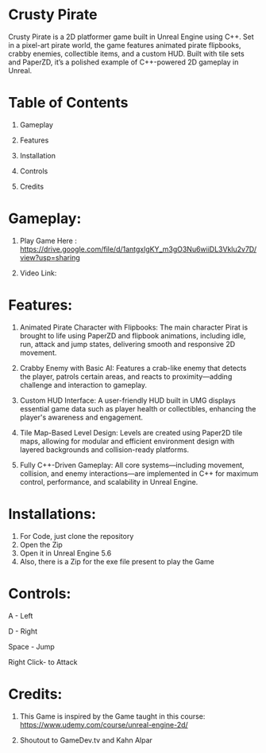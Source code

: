 # Crusty Pirate
Crusty Pirate is a 2D platformer game built in Unreal Engine using C++. Set in a pixel-art pirate world, the game features animated pirate flipbooks, crabby enemies, collectible items, and a custom HUD. Built with tile sets and PaperZD, it’s a polished example of C++-powered 2D gameplay in Unreal.

# Table of Contents
1. Gameplay

2. Features

3. Installation

4. Controls

5. Credits

# Gameplay:

1. Play Game Here : https://drive.google.com/file/d/1antgxlgKY_m3gO3Nu6wiiDL3Vklu2v7D/view?usp=sharing

2. Video Link: 

# Features:

1. Animated Pirate Character with Flipbooks:
The main character Pirat is brought to life using PaperZD and flipbook animations, including idle, run, attack and jump states, delivering smooth and responsive 2D movement.

2. Crabby Enemy with Basic AI:
Features a crab-like enemy that detects the player, patrols certain areas, and reacts to proximity—adding challenge and interaction to gameplay.

3. Custom HUD Interface:
A user-friendly HUD built in UMG displays essential game data such as player health or collectibles, enhancing the player's awareness and engagement.

4. Tile Map-Based Level Design:
Levels are created using Paper2D tile maps, allowing for modular and efficient environment design with layered backgrounds and collision-ready platforms.

5. Fully C++-Driven Gameplay:
All core systems—including movement, collision, and enemy interactions—are implemented in C++ for maximum control, performance, and scalability in Unreal Engine.

# Installations:
1. For Code, just clone the repository
2. Open the Zip
3. Open it in Unreal Engine 5.6
4. Also, there is a Zip for the exe file present to play the Game


# Controls:

A - Left 

D - Right

Space - Jump

Right Click- to Attack

# Credits: 
1. This Game is inspired by the Game taught in this course: https://www.udemy.com/course/unreal-engine-2d/

2. Shoutout to GameDev.tv and Kahn Alpar

